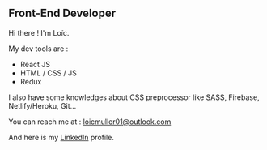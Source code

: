 ## Front-End Developer

Hi there ! I'm Loïc. 

My dev tools are : 
- React JS
- HTML / CSS / JS
- Redux


I also have some knowledges about CSS preprocessor like SASS, Firebase, Netlify/Heroku, Git...

You can reach me at : loicmuller01@outlook.com

And here is my [LinkedIn](https://www.linkedin.com/in/lo%C3%AFc-muller-984599203/) profile.

